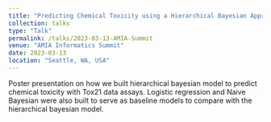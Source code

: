 ```yaml
---
title: "Predicting Chemical Toxicity using a Hierarchical Bayesian Approach with Tox21 Assay Data"
collection: talks
type: "Talk"
permalink: /talks/2023-03-13-AMIA-Summit
venue: "AMIA Informatics Summit"
date: 2023-03-13
location: "Seattle, WA, USA"
---
```


Poster presentation on how we built hierarchical bayesian model to predict chemical toxicity with Tox21 data assays. Logistic regression and Naive Bayesian were also built to serve as baseline models to compare with the hierarchical bayesian model. 
